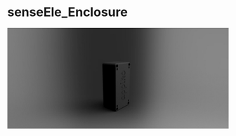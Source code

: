 # senseEle_Enclosure
![senseEle_Enclosure](https://github.com/Appiko/3D_models/blob/master/senseEle%20Enclosures/render_image_matt_black_1.jpg)
